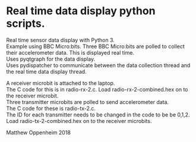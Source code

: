 <h1>Real time data display python scripts.</h1>

Real time sensor data display with Python 3.  
Example using BBC Micro:bits. Three BBC Micro:bits are polled to collect their accelerometer data. This is displayed real time.  
 Uses pyqtgraph for the data display.  
 Uses pydispatcher to communicate between the data collection thread and the real time data display thread.  

 A receiver microbit is attached to the laptop.  
 The C code for this is in radio-rx-2.c. Load radio-rx-2-combined.hex on to the receiver microbit.  
 Three transmitter microbits are polled to send accelerometer data.  
The C code for these is radio-tx-2.c.  
The ID for each transmitter needs to be changed in the code to be be 0,1,2. 
Load radio-tx-2-combined.hex on to the receiver microbits.

 Matthew Oppenheim 2018
